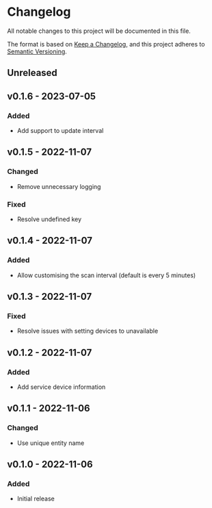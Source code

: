 # Changelog

All notable changes to this project will be documented in this file.

The format is based on [Keep a Changelog](https://keepachangelog.com), and this project adheres to [Semantic Versioning](https://semver.org).

## Unreleased

## v0.1.6 - 2023-07-05

### Added
- Add support to update interval

## v0.1.5 - 2022-11-07

### Changed
- Remove unnecessary logging

### Fixed
- Resolve undefined key

## v0.1.4 - 2022-11-07

### Added
- Allow customising the scan interval (default is every 5 minutes)

## v0.1.3 - 2022-11-07

### Fixed
- Resolve issues with setting devices to unavailable

## v0.1.2 - 2022-11-07

### Added
- Add service device information

## v0.1.1 - 2022-11-06

### Changed
- Use unique entity name

## v0.1.0 - 2022-11-06

### Added
- Initial release
